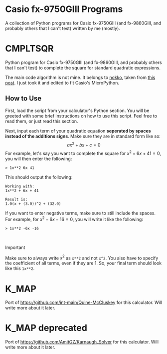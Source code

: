 # Casio fx-9750GIII Programs
A collection of Python programs for Casio fx-9750GIII (and fx-9860GIII, and probably others that I can't test) written by me (mostly).

# CMPLTSQR
Python program for Casio fx-9750GIII (and fx-9860GIII, and probably others that I can't test) to complete the square for standard quadratic expressions.

The main code algorithm is not mine. It belongs to [nokko](https://codereview.stackexchange.com/users/181948/nokko), taken from [this post](https://codereview.stackexchange.com/questions/232625/quadratic-complete-the-square-solver-in-python-3). I just took it and edited to fit Casio's MicroPython.

## How to Use
First, load the script from your calculator's Python section. You will be greeted with some brief instructions on how to use this script. Feel free to read them, or just read this section.

Next, input each term of your quadratic equation **seperated by spaces instead of the additions signs**. Make sure they are in standard form like so:
$$ax^2 + bx + c = 0$$
For example, let's say you want to complete the square for $x^2 + 6x + 41 = 0$, you will then enter the following:

`> 1x**2 6x 41`

This should output the following:
```text
Working with:
1x**2 + 6x + 41

Result is:
1.0(x + (3.0))^2 + (32.0)
```

If you want to enter negative terms, make sure to still include the spaces.
For example, for $x^2 - 6x - 16 = 0$, you will write it like the following:

`> 1x**2 -6x -16`

<br>

> [!IMPORTANT]
> Make sure to always write $x^2$ as `x**2` and not `x^2`. You also have to specify the coefficient of all terms, even if they are 1. So, your final term should look like this `1x**2`.

# K_MAP
Port of https://github.com/int-main/Quine-McCluskey for this calculator. Will write more about it later.

# K_MAP deprecated
Port of https://github.com/AmitGZ/Karnaugh_Solver for this calculator. Will write more about it later.